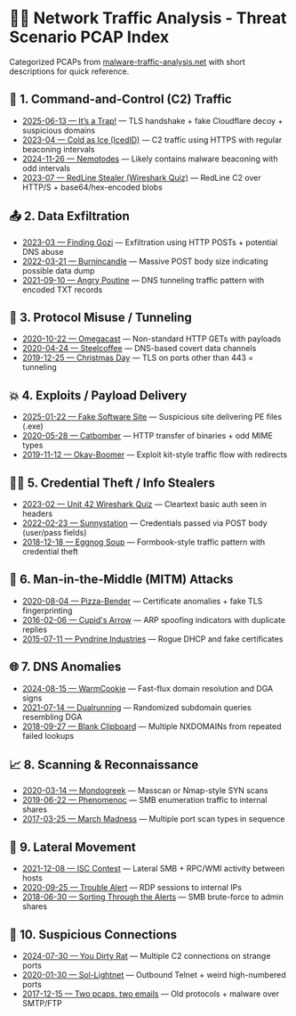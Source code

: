 # 🕵️‍♂️ Network Traffic Analysis - Threat Scenario PCAP Index

Categorized PCAPs from [malware-traffic-analysis.net](https://www.malware-traffic-analysis.net/) with short descriptions for quick reference.


## 🔐 1. Command-and-Control (C2) Traffic
- [2025-06-13 — It’s a Trap!](https://www.malware-traffic-analysis.net/2025/06/13/index.html) — TLS handshake + fake Cloudflare decoy + suspicious domains
- [2023-04 — Cold as Ice (IcedID)](https://www.malware-traffic-analysis.net/2023/04/index.html) — C2 traffic using HTTPS with regular beaconing intervals
- [2024-11-26 — Nemotodes](https://www.malware-traffic-analysis.net/2024/11/26/index.html) — Likely contains malware beaconing with odd intervals
- [2023-07 — RedLine Stealer (Wireshark Quiz)](https://www.malware-traffic-analysis.net/2023/07/index.html) — RedLine C2 over HTTP/S + base64/hex-encoded blobs

## 📤 2. Data Exfiltration
- [2023-03 — Finding Gozi](https://www.malware-traffic-analysis.net/2023/03/index.html) — Exfiltration using HTTP POSTs + potential DNS abuse
- [2022-03-21 — Burnincandle](https://www.malware-traffic-analysis.net/2022/03/21/index.html) — Massive POST body size indicating possible data dump
- [2021-09-10 — Angry Poutine](https://www.malware-traffic-analysis.net/2021/09/10/index.html) — DNS tunneling traffic pattern with encoded TXT records

## 🧪 3. Protocol Misuse / Tunneling
- [2020-10-22 — Omegacast](https://www.malware-traffic-analysis.net/2020/10/22/index.html) — Non-standard HTTP GETs with payloads
- [2020-04-24 — Steelcoffee](https://www.malware-traffic-analysis.net/2020/04/24/index.html) — DNS-based covert data channels
- [2019-12-25 — Christmas Day](https://www.malware-traffic-analysis.net/2019/12/25/index.html) — TLS on ports other than 443 = tunneling

## 💥 4. Exploits / Payload Delivery
- [2025-01-22 — Fake Software Site](https://www.malware-traffic-analysis.net/2025/01/22/index.html) — Suspicious site delivering PE files (.exe)
- [2020-05-28 — Catbomber](https://www.malware-traffic-analysis.net/2020/05/28/index.html) — HTTP transfer of binaries + odd MIME types
- [2019-11-12 — Okay-Boomer](https://www.malware-traffic-analysis.net/2019/11/12/index.html) — Exploit kit-style traffic flow with redirects

## 🧑‍💻 5. Credential Theft / Info Stealers
- [2023-02 — Unit 42 Wireshark Quiz](https://www.malware-traffic-analysis.net/2023/02/index.html) — Cleartext basic auth seen in headers
- [2022-02-23 — Sunnystation](https://www.malware-traffic-analysis.net/2022/02/23/index.html) — Credentials passed via POST body (user/pass fields)
- [2018-12-18 — Eggnog Soup](https://www.malware-traffic-analysis.net/2018/12/18/index.html) — Formbook-style traffic pattern with credential theft

## 🧅 6. Man-in-the-Middle (MITM) Attacks
- [2020-08-04 — Pizza-Bender](https://www.malware-traffic-analysis.net/2020/08/04/index.html) — Certificate anomalies + fake TLS fingerprinting
- [2016-02-06 — Cupid's Arrow](https://www.malware-traffic-analysis.net/2016/02/06/index.html) — ARP spoofing indicators with duplicate replies
- [2015-07-11 — Pyndrine Industries](https://www.malware-traffic-analysis.net/2015/07/11/index.html) — Rogue DHCP and fake certificates

## 🌐 7. DNS Anomalies
- [2024-08-15 — WarmCookie](https://www.malware-traffic-analysis.net/2024/08/15/index.html) — Fast-flux domain resolution and DGA signs
- [2021-07-14 — Dualrunning](https://www.malware-traffic-analysis.net/2021/07/14/index.html) — Randomized subdomain queries resembling DGA
- [2018-09-27 — Blank Clipboard](https://www.malware-traffic-analysis.net/2018/09/27/index.html) — Multiple NXDOMAINs from repeated failed lookups

## 📈 8. Scanning & Reconnaissance
- [2020-03-14 — Mondogreek](https://www.malware-traffic-analysis.net/2020/03/14/index.html) — Masscan or Nmap-style SYN scans
- [2019-06-22 — Phenomenoc](https://www.malware-traffic-analysis.net/2019/06/22/index.html) — SMB enumeration traffic to internal shares
- [2017-03-25 — March Madness](https://www.malware-traffic-analysis.net/2017/03/25/index.html) — Multiple port scan types in sequence

## 🛜 9. Lateral Movement
- [2021-12-08 — ISC Contest](https://www.malware-traffic-analysis.net/2021/12/08/index.html) — Lateral SMB + RPC/WMI activity between hosts
- [2020-09-25 — Trouble Alert](https://www.malware-traffic-analysis.net/2020/09/25/index.html) — RDP sessions to internal IPs
- [2018-06-30 — Sorting Through the Alerts](https://www.malware-traffic-analysis.net/2018/06/30/index.html) — SMB brute-force to admin shares

## 📡 10. Suspicious Connections
- [2024-07-30 — You Dirty Rat](https://www.malware-traffic-analysis.net/2024/07/30/index.html) — Multiple C2 connections on strange ports
- [2020-01-30 — Sol-Lightnet](https://www.malware-traffic-analysis.net/2020/01/30/index.html) — Outbound Telnet + weird high-numbered ports
- [2017-12-15 — Two pcaps, two emails](https://www.malware-traffic-analysis.net/2017/12/15/index.html) — Old protocols + malware over SMTP/FTP
